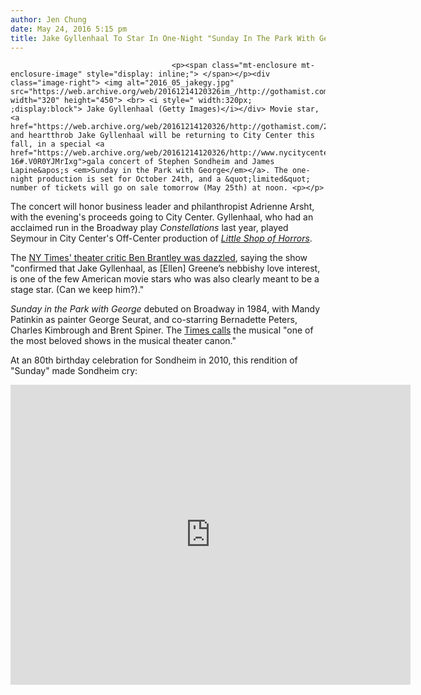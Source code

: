 ```yaml
---
author: Jen Chung
date: May 24, 2016 5:15 pm
title: Jake Gyllenhaal To Star In One-Night "Sunday In The Park With George" Production
---
```


	
										<p><span class="mt-enclosure mt-enclosure-image" style="display: inline;"> </span></p><div class="image-right"> <img alt="2016_05_jakegy.jpg" src="https://web.archive.org/web/20161214120326im_/http://gothamist.com/attachments/jen/2016_05_jakegy.jpg" width="320" height="450"> <br> <i style=" width:320px; ;display:block"> Jake Gyllenhaal (Getty Images)</i></div> Movie star, <a href="https://web.archive.org/web/20161214120326/http://gothamist.com/2014/11/21/gyllenhaal_every_subway.php">straphanger</a> and heartthrob Jake Gyllenhaal will be returning to City Center this fall, in a special <a href="https://web.archive.org/web/20161214120326/http://www.nycitycenter.org/Productions/Gala-16#.V0R0YJMrIxg">gala concert of Stephen Sondheim and James Lapine&apos;s <em>Sunday in the Park with George</em></a>. The one-night production is set for October 24th, and a &quot;limited&quot; number of tickets will go on sale tomorrow (May 25th) at noon. <p></p>

<p>The concert will honor business leader and philanthropist Adrienne Arsht, with the evening&apos;s proceeds going to City Center. Gyllenhaal, who had an acclaimed run in the Broadway play <em>Constellations</em> last year, played Seymour in City Center&apos;s Off-Center production of <em><a href="https://web.archive.org/web/20161214120326/http://gothamist.com/2015/04/14/jake_gyllenhaal_taram_killam_join_e.php">Little Shop of Horrors</a></em>.</p>

<p>The <a href="https://web.archive.org/web/20161214120326/http://www.nytimes.com/2015/07/03/theater/review-in-little-shop-of-horrors-a-ravenous-plant-is-reborn-at-city-center.html?version=meter+at+0&amp;module=meter-Links&amp;pgtype=article&amp;contentId=&amp;mediaId=&amp;referrer=&amp;priority=true&amp;action=click&amp;contentCollection=meter-links-click">NY Times&apos; theater critic Ben Brantley was dazzled</a>, saying the show &quot;confirmed that Jake Gyllenhaal, as [Ellen] Greene&#x2019;s nebbishy love interest, is one of the few American movie stars who was also clearly meant to be a stage star. (Can we keep him?).&quot; </p>

<p><em>Sunday in the Park with George</em> debuted on Broadway in 1984, with Mandy Patinkin as painter George Seurat, and co-starring Bernadette Peters, Charles Kimbrough and Brent Spiner. The <a href="https://web.archive.org/web/20161214120326/http://www.nytimes.com/2016/05/25/arts/music/jake-gyllenhaal-to-star-in-concert-production-of-sunday-in-the-park-with-george.html?_r=1">Times calls</a> the musical &quot;one of the most beloved shows in the musical theater canon.&quot;</p>

<p>At an 80th birthday celebration for Sondheim in 2010, this rendition of &quot;Sunday&quot; made Sondheim cry:</p>

<p><iframe width="640" height="480" src="https://web.archive.org/web/20161214120326if_/https://www.youtube.com/embed/3XBeQNQtYb0" frameborder="0" allowfullscreen></iframe></p>					
										
									
				